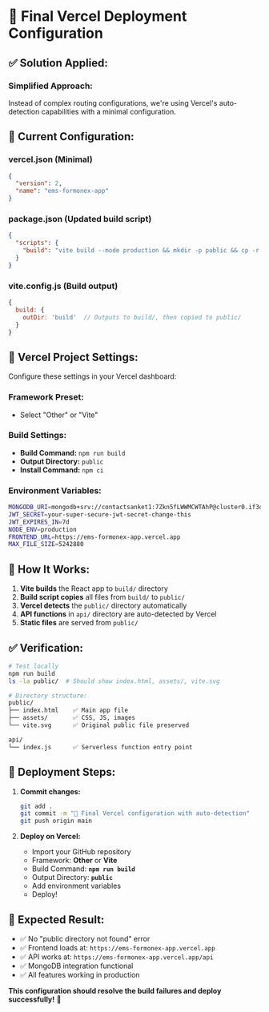 # 🚀 Final Vercel Deployment Configuration

## ✅ Solution Applied:

### **Simplified Approach:**
Instead of complex routing configurations, we're using Vercel's auto-detection capabilities with a minimal configuration.

## 📁 **Current Configuration:**

### **vercel.json** (Minimal)
```json
{
  "version": 2,
  "name": "ems-formonex-app"
}
```

### **package.json** (Updated build script)
```json
{
  "scripts": {
    "build": "vite build --mode production && mkdir -p public && cp -r build/* public/ || true"
  }
}
```

### **vite.config.js** (Build output)
```javascript
{
  build: {
    outDir: 'build'  // Outputs to build/, then copied to public/
  }
}
```

## 🎯 **Vercel Project Settings:**
Configure these settings in your Vercel dashboard:

### **Framework Preset:** 
- Select "Other" or "Vite"

### **Build Settings:**
- **Build Command:** `npm run build`
- **Output Directory:** `public`
- **Install Command:** `npm ci`

### **Environment Variables:**
```bash
MONGODB_URI=mongodb+srv://contactsanket1:7Zkn5fLWWMCWTAhP@cluster0.if3q29s.mongodb.net/ems-formonex
JWT_SECRET=your-super-secure-jwt-secret-change-this
JWT_EXPIRES_IN=7d
NODE_ENV=production
FRONTEND_URL=https://ems-formonex-app.vercel.app
MAX_FILE_SIZE=5242880
```

## 🔧 **How It Works:**

1. **Vite builds** the React app to `build/` directory
2. **Build script copies** all files from `build/` to `public/`
3. **Vercel detects** the `public/` directory automatically
4. **API functions** in `api/` directory are auto-detected by Vercel
5. **Static files** are served from `public/`

## ✅ **Verification:**
```bash
# Test locally
npm run build
ls -la public/  # Should show index.html, assets/, vite.svg

# Directory structure:
public/
├── index.html    ✅ Main app file
├── assets/       ✅ CSS, JS, images
└── vite.svg      ✅ Original public file preserved

api/
└── index.js      ✅ Serverless function entry point
```

## 🚀 **Deployment Steps:**

1. **Commit changes:**
   ```bash
   git add .
   git commit -m "🔧 Final Vercel configuration with auto-detection"
   git push origin main
   ```

2. **Deploy on Vercel:**
   - Import your GitHub repository
   - Framework: **Other** or **Vite**
   - Build Command: **`npm run build`**
   - Output Directory: **`public`**
   - Add environment variables
   - Deploy!

## 🎉 **Expected Result:**
- ✅ No "public directory not found" error
- ✅ Frontend loads at: `https://ems-formonex-app.vercel.app`
- ✅ API works at: `https://ems-formonex-app.vercel.app/api`
- ✅ MongoDB integration functional
- ✅ All features working in production

**This configuration should resolve the build failures and deploy successfully!** 🚀

